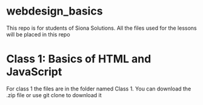 # webdesign_basics
This repo is for students of Siona Solutions.
All the files used for the lessons will be placed in this repo

# Class 1: Basics of HTML and JavaScript
For class 1 the files are in the folder named Class 1.
You can download the .zip file or use git clone to download it
